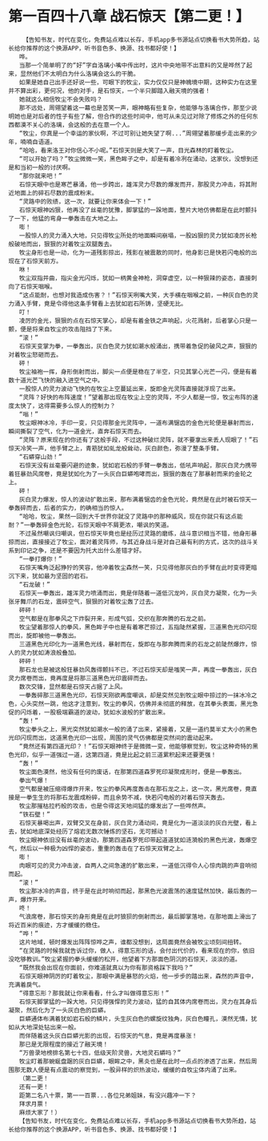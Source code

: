 # 第一百四十八章 战石惊天【第二更！】
        【告知书友，时代在变化，免费站点难以长存，手机app多书源站点切换看书大势所趋，站长给你推荐的这个换源APP，听书音色多、换源、找书都好使！】
       哗。
       当那一个简单明了的“好”字自洛璃小嘴中传出时，这片中央地带不出意料的又是哗然了起来，显然他们不太明白为什么洛璃会这么的干脆。
       如果是她自己出手还好说一些，可眼下的牧尘，实力仅仅只是神魄境中期，这种实力在这里并不算出彩，更何况，他的对手，是石惊天，一个半只脚踏入融天境的强者！
       她就这么相信牧尘不会失败吗？
       那不远处，周翎望着这一幕也是苦笑一声，眼神略有些复杂，他能够与洛璃合作，那至少说明她也是对后者的性子有些了解，但合作的这些时间中，他可从未见过对除了修炼之外的任何东西都漠不关心的洛璃，会这般的去在意一个人。
       “牧尘，你真是一个幸运的家伙啊，不过可别让她失望了啊...”周翎望着那缓步走出来的少年，喃喃自语道。
       “哈哈，看来洛王对你信心不小呢。”石惊天则是大笑了一声，目光森林的盯着牧尘。
       “可以开始了吗？”牧尘微微一笑，黑色眸子之中，却是有着冷冽在涌动，这家伙，没想到还是和当初一般的讨厌啊。
       “那你就来吧！”
       石惊天眼中也是寒芒暴涌，他一步跨出，雄浑灵力尽数的爆发而开，那股灵力冲击，将其附近地面上的碎石尽数的震成粉末。
       “灵路中的败绩，这一次，就要让你来体会一下！”
       石惊天眼神凶狠，他再没了丝毫的犹豫，脚掌猛的一跺地面，整片大地仿佛都是在此时颤抖了一下，他猛的弯身一拳轰击在大地之上。
       嘭！
       一股惊人的灵力涌入大地，只见得牧尘所处的地面瞬间崩塌，一股凶狠的灵力犹如凌厉长枪般破地而出，狠狠的对着牧尘双腿轰去。
       牧尘身形也是一动，化为一道残影掠出，残影在被震散的同时，他身影已是快若闪电般的出现在了石惊天前方。
       咻！
       牧尘双指并曲，指尖金光闪烁，犹如一柄黄金神枪，洞穿虚空，以一种狠辣的姿态，直接刺向了石惊天咽喉。
       “这点能耐，也想对我造成伤害？！”石惊天咧嘴大笑，大手横在咽喉之前，一种灰白色的灵力涌入手臂，竟是令得他这条手臂看上去犹如岩石所铸，坚硬无比。
       叮！
       凌厉的金光，狠狠的点在石惊天掌心，却是有着金铁之声响起，火花溅射，后者掌心只是一颤，便是将来自牧尘的攻击阻挡了下来。
       “滚！”
       石惊天变掌为拳，一拳轰出，灰白色灵力犹如潮水般涌出，携带着急促的破风之声，狠狠的对着牧尘怒砸而去。
       砰！
       牧尘袖袍一挥，身形倒射而出，脚尖一点便是稳在了半空，只见其掌心光芒一闪，便是有着数十道光芒飞快的融入进空气之中。
       一股惊人的灵力波动飞快的在牧尘上空蔓延出来，旋即金光灵阵直接就浮现了出来。
       “灵阵？好快的布阵速度！”望着那出现在牧尘上空的灵阵，不少人都是一惊，牧尘布阵的速度太快了，这得需要多么惊人的控制力？
       “嗡！”
       牧尘眼神冰冷，手印一变，只见得那金光灵阵中，一道布满锯齿的金色光轮便是暴射而出，瞬间撕裂了空气，化为一道金光，直奔石惊天而去。
       “灵阵？原来现在的你还有了这般手段，不过这种破烂灵阵，就不要拿出来丢人现眼了！”石惊天冷笑一声，他手臂之上，青筋犹如虬龙般耸动，灰白颜色，弥漫了整条手臂。
       “石蟒穿山劲！”
       石惊天没有丝毫要闪避的迹象，犹如岩石般的手臂一拳轰出，低吼声响起，那灰白灵力携带着狂暴劲风席卷，竟是犹如化为了一头灰白巨蟒咆哮而出，狠狠的轰在了那暴射而来的金轮之上。
       砰！
       灰白灵力爆发，惊人的波动扩散出来，那布满着锯齿的金色光轮，竟然是在此时被石惊天一拳轰碎而去，后者的实力，的确相当的惊人。
       “哈哈，牧尘，果然一回到大千世界你就没了灵路中的那种威风，现在你就只有这点能耐？”一拳轰碎金色光轮，石惊天眼中不屑更浓，嘲讽的笑道。
       不过虽然嘲讽归嘲讽，但石惊天毕竟也是经历过灵路的磨练，战斗意识相当不错，他身形暴掠而出，直接接近了牧尘，面对着灵阵师，与其近身战斗是对自己最有利的方式，这次的战斗关系到印记之争，还是不要因为托大出什么差错才好。
       “一拳打爆你！”
       石惊天嘴角泛起狰狞的笑容，他冲着牧尘森然一笑，只见得他那灰白的手臂在此时变得更暗沉下来，犹如最为坚固的岩石。
       “石龙破！”
       石惊天一拳轰出，雄浑灵力喷涌而出，竟是伴随着一道低沉龙吟，灰白灵力凝聚，化为一头张牙舞爪的石龙，震碎空气，狠狠的对着牧尘轰了过去。
       砰砰！
       空气都是在那拳风之下炸裂开来，形成气弧，交织在那奔腾的石龙之前。
       牧尘望着那惊人的拳风，黑色眸子中也是有着寒芒掠过，五指陡然紧握，三道黑色光印闪现而出，旋即被他一拳轰出。
       三道黑色光印化为一道黑色光线，暴射而在，旋即在与那奔腾而来的石龙之前陡然爆炸，惊人的灵力犹如涛浪般叠加。
       砰砰！
       那石龙也是被这般狂暴劲风轰得颤抖不已，不过石惊天却是嗤笑一声，再度一拳轰出，灰白灵力席卷而出，竟再度是将那三道黑色光印震碎而去。
       数次交锋，显然都是石惊天占据了上风。
       一拳轰碎那三道黑色光印，石惊天刚欲再度嘲讽，却是突然见到牧尘眼中掠过的一抹冰冷之色，心头突然一跳，他这才注意到，牧尘的拳风，仿佛并未彻底的释放，在其拳头表面，黑光急促的闪烁着，一股极端霸道的波动，犹如水波般的扩散出来。
       “轰！”
       牧尘拳头之上，黑光突然犹如潮水一般的涌了出来，紧接着，又是一道约莫半丈大小的黑色光印闪现而出，这道黑色光印一出现，周围的灵气仿佛都是突然间的震动起来。
       “竟然还有第四道光印？！”石惊天眼神终于是微微一变，他能够察觉到，牧尘这种奇特的黑色光印，似乎一道强过一道，这第四道，竟是比起之前三道累积起来还要更强！
       “轰！”
       牧尘面色漠然，他没有任何的废话，在那第四道森罗死印凝聚成形时，便是一拳轰出。
       拳出气爆！
       空气都是被压缩得爆炸开来，牧尘的拳风再度轰击在那石龙之上，这一次，黑光席卷，竟直接是一拳生生的将那石龙震成粉碎，而且余势不减，快若闪电般的对着石惊天轰去。
       牧尘那摧枯拉朽般的攻击，也是令得这天地间猛的爆发出了一些哗然声。
       “铁石壁！”
       石惊天暴喝出声，双臂交叉在身前，灰白灵力涌动间，竟是化为一道淡淡的灰白光壁，看上去，犹如地底深处经历了熔岩无数次锤炼的坚石，无可撼动！
       牧尘眼神依旧没有丝毫的波动，那第四道森罗死印带起道道犹如涟漪般的黑色光波，轰爆空气，然后以一种极为凶悍的姿态，重重的轰击在了石惊天双臂之上。
       嘭！
       肉眼可见的灵力冲击波，自两人之间急速的扩散出来，一道低沉得令人心惊肉跳的声音响彻而起。
       “滚！”
       牧尘那冰冷的声音，终于是在此时响彻而起，那黑色光波震荡的速度猛然加快，最后轰的一声，爆炸开来。
       咚！
       气浪席卷，那石惊天的身形竟是在此时狼狈的倒射而出，最后脚掌落地，在那地面上滑出了将近百米的痕迹，方才缓缓的稳住。
       “哗！”
       这片地域，顿时爆发出阵阵惊哗之声，谁都没想到，这局面竟然会被牧尘顷刻间扭转。
       “在灵路的时候我就告诉过你，做人，得意忘形的话，会付出代价的，看来现在的你，依旧没吃够教训。”牧尘紧握的拳头缓缓的松开，他望着下方那面色阴沉的石惊天，淡淡的道。
       “既然我会出现在你面前，你难道就真以为你有那资格踩下我吗？”
       石惊天眼神阴厉的盯着牧尘，那眼中满是暴怒的火焰，他一步步的踏出来，森然的声音中，充满着戾气。
       “得意忘形？那我就让你来看看，什么才叫做得意忘形！”
       石惊天脚掌猛的一跺大地，只见得强悍的灵力波动，猛的自其体内席卷而出，灵力在其身后凝聚，然后化为了一头灰白色的巨蟒。
       巨蟒通体布满着犹如岩石般的鳞片，头生灰白色的螺旋纹独角，灰白色瞳孔，漠然无情，犹如从大地深处钻出来一般。
       而伴随着这头灰白巨蟒光影的出现，石惊天的气息，竟是再度暴涨！
       那已是无限程度的接近了融天境！
       “万兽录地榜排名第七十四，低级天阶灵兽，大地灵石蟒吗？”
       牧尘盯着那蜿蜒盘踞的灰白巨蟒，眼眸之中，黑炎也是在此时一点点的渗透了出来，然后周围那无数人便是有点震动的察觉到，一股异样的炽热波动，缓缓的自牧尘体内涌了出来。
       （第二更！
       还有一更！
       距第二名八十票，第一一百票...各位兄弟姐妹，有没兴趣冲一下？
       拜求月票！
       麻烦大家了！）
       【告知书友，时代在变化，免费站点难以长存，手机app多书源站点切换看书大势所趋，站长给你推荐的这个换源APP，听书音色多、换源、找书都好使！】